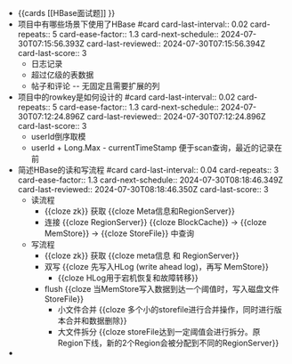 - {{cards [[HBase面试题]] }}
- 项目中有哪些场景下使用了HBase #card
  card-last-interval:: 0.02
  card-repeats:: 5
  card-ease-factor:: 1.3
  card-next-schedule:: 2024-07-30T07:15:56.393Z
  card-last-reviewed:: 2024-07-30T07:15:56.394Z
  card-last-score:: 3
	- 日志记录
	- 超过亿级的表数据
	- 帖子和评论 -- 无固定且需要扩展的列
- 项目中的rowkey是如何设计的 #card
  card-last-interval:: 0.02
  card-repeats:: 5
  card-ease-factor:: 1.3
  card-next-schedule:: 2024-07-30T07:12:24.896Z
  card-last-reviewed:: 2024-07-30T07:12:24.896Z
  card-last-score:: 3
	- userId倒序取模
	- userId + Long.Max - currentTimeStamp 便于scan查询，最近的记录在前
- 简述HBase的读和写流程 #card
  card-last-interval:: 0.04
  card-repeats:: 3
  card-ease-factor:: 1.3
  card-next-schedule:: 2024-07-30T08:18:46.349Z
  card-last-reviewed:: 2024-07-30T08:18:46.350Z
  card-last-score:: 3
	- 读流程
		- {{cloze zk}} 获取 {{cloze Meta信息和RegionServer}}
		- 连接 {{cloze RegionServer}} {{cloze BlockCache}} -> {{cloze MemStore}} -> {{cloze StoreFile}} 中查询
	- 写流程
		- {{cloze zk}} 获取 {{cloze meta信息 和 RegionServer}}
		- 双写 {{cloze 先写入HLog (write ahead log)，再写 MemStore}}
			- {{cloze HLog用于宕机恢复和故障转移}}
		- flush {{cloze 当MemStore写入数据到达一个阈值时，写入磁盘文件 StoreFile}}
			- 小文件合并 {{cloze 多个小的storefile进行合并操作，同时进行版本合并和数据删除}}
			- 大文件拆分 {{cloze storeFile达到一定阈值会进行拆分。原Region下线，新的2个Region会被分配到不同的RegionServer}}
-